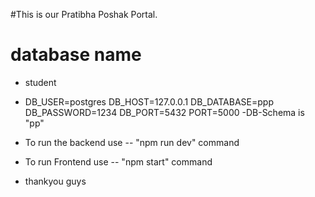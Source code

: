 #This is our Pratibha Poshak Portal.

# database name
- student
- DB_USER=postgres
DB_HOST=127.0.0.1
DB_DATABASE=ppp
DB_PASSWORD=1234
DB_PORT=5432
PORT=5000
-DB-Schema is "pp"


- To run the backend
	use -- "npm run dev" command

- To run Frontend
	use -- "npm start" command

- thankyou guys
	
